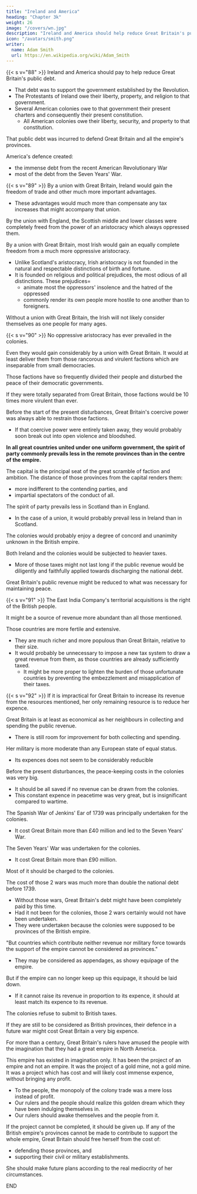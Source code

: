 ```yaml
---
title: "Ireland and America"
heading: "Chapter 3k"
weight: 26
image: "/covers/wn.jpg"
description: "Ireland and America should help reduce Great Britain's public debt"
icon: "/avatars/smith.png"
writer:
  name: Adam Smith
  url: https://en.wikipedia.org/wiki/Adam_Smith
---
```



{{< s v="88" >}} Ireland and America should pay to help reduce Great Britain's public debt.
- That debt was to support the government established by the Revolution.
- The Protestants of Ireland owe their liberty, property, and religion to that government.
- Several American colonies owe to that government their present charters and consequently their present constitution.
  - All American colonies owe their liberty, security, and property to that constitution.

That public debt was incurred to defend Great Britain and all the empire's provinces.

America's defence created:
- the immense debt from the recent American Revolutionary War
- most of the debt from the Seven Years' War.



{{< s v="89" >}} By a union with Great Britain, Ireland would gain the freedom of trade and other much more important advantages.
- These advantages would much more than compensate any tax increases that might accompany that union.

By the union with England, the Scottish middle and lower classes were completely freed from the power of an aristocracy which always oppressed them.

By a union with Great Britain, most Irish would gain an equally complete freedom from a much more oppressive aristocracy.
- Unlike Scotland's aristocracy, Irish aristocracy is not founded in the natural and respectable distinctions of birth and fortune.
- It is founded on religious and political prejudices, the most odious of all distinctions. These prejudices= 
  - animate most the oppressors' insolence and the hatred of the oppressed
  - commonly render its own people more hostile to one another than to foreigners.
    
Without a union with Great Britain, the Irish will not likely consider themselves as one people for many ages.


{{< s v="90" >}} No oppressive aristocracy has ever prevailed in the colonies.

Even they would gain considerably by a union with Great Britain.
It would at least deliver them from those rancorous and virulent factions which are inseparable from small democracies.

Those factions have so frequently divided their people and disturbed the peace of their democratic governments.

If they were totally separated from Great Britain, those factions would be 10 times more virulent than ever.

Before the start of the present disturbances, Great Britain's coercive power was always able to restrain those factions.
- If that coercive power were entirely taken away, they would probably soon break out into open violence and bloodshed.

**In all great countries united under one uniform government, the spirit of party commonly prevails less in the remote provinces than in the centre of the empire.**

The capital is the principal seat of the great scramble of faction and ambition. The distance of those provinces from the capital renders them:
- more indifferent to the contending parties, and
- impartial spectators of the conduct of all.

The spirit of party prevails less in Scotland than in England.
- In the case of a union, it would probably prevail less in Ireland than in Scotland.

The colonies would probably enjoy a degree of concord and unanimity unknown in the British empire.

Both Ireland and the colonies would be subjected to heavier taxes.
- More of those taxes might not last long if the public revenue would be diligently and faithfully applied towards discharging the national debt.

Great Britain's public revenue might be reduced to what was necessary for maintaining peace.



{{< s v="91" >}} The East India Company's territorial acquisitions is the right of the British people.

It might be a source of revenue more abundant than all those mentioned.

Those countries are more fertile and extensive.
- They are much richer and more populous than Great Britain, relative to their size.
- It would probably be unnecessary to impose a new tax system to draw a great revenue from them, as those countries are already sufficiently taxed.
  - It might be more proper to lighten the burden of those unfortunate countries by preventing the embezzlement and misapplication of their taxes.


{{< s v="92" >}} If it is impractical for Great Britain to increase its revenue from the resources mentioned, her only remaining resource is to reduce her expence.

Great Britain is at least as economical as her neighbours in collecting and spending the public revenue.
- There is still room for improvement for both collecting and spending.

Her military is more moderate than any European state of equal status.
- Its expences does not seem to be considerably reducible 

<!-- None of those articles seem to admit of any  reduction of expence. -->

Before the present disturbances, the peace-keeping costs in the colonies was very big.
- It should be all saved if no revenue can be drawn from the colonies.
- This constant expence in peacetime was very great, but is insignificant compared to wartime.


The Spanish War of Jenkins' Ear of 1739 was principally undertaken for the colonies.
- It cost Great Britain more than £40 million and led to the Seven Years' War.

The Seven Years' War was undertaken for the colonies.
- It cost Great Britain more than £90 million.

Most of it should be charged to the colonies.

The cost of those 2 wars was much more than double the national debt before 1739.
- Without those wars, Great Britain's debt might have been completely paid by this time.
- Had it not been for the colonies, those 2 wars certainly would not have been undertaken.
- They were undertaken because the colonies were supposed to be provinces of the British empire.

"But countries which contribute neither revenue nor military force towards the support of the empire cannot be considered as provinces."
- They may be considered as appendages, as showy equipage of the empire.

But if the empire can no longer keep up this equipage, it should be laid down.
- If it cannot raise its revenue in proportion to its expence, it should at least match its expence to its revenue.

The colonies refuse to submit to British taxes.

If they are still to be considered as British provinces, their defence in a future war might cost Great Britain a very big expence.

For more than a century, Great Britain's rulers have amused the people with the imagination that they had a great empire in North America.

This empire has existed in imagination only.
It has been the project of an empire and not an empire.
It was the project of a gold mine, not a gold mine.
It was a project which has cost and will likely cost immense expence, without bringing any profit.
- To the people, the monopoly of the colony trade was a mere loss instead of profit.
- Our rulers and the people should realize this golden dream which they have been indulging themselves in.
- Our rulers should awake themselves and the people from it.

If the project cannot be completed, it should be given up.
If any of the British empire's provinces cannot be made to contribute to support the whole empire, Great Britain should free herself from the cost of:
- defending those provinces, and
- supporting their civil or military establishments.

She should make future plans according to the real mediocrity of her circumstances.


END